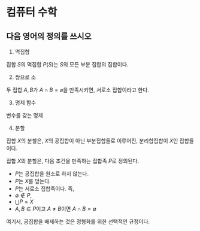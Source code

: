 # 컴퓨터 수학

## 다음 영어의 정의를 쓰시오

1. 멱집합

집합 ${S}$의 멱집합 ${P(S)}$는 ${S}$의 모든 부분 집합의 집합이다.

2. 쌍으로 소

두 집합 ${A, B}$가 ${\displaystyle A\cap B=\varnothing}$을 만족시키면, 서로소 집합이라고 한다.

3. 명제 함수

변수를 갖는 명제

4. 분할

집합 ${X}$의 분할은, ${X}$의 공집합이 아닌 부분집합들로 이루어진, 분리합집합이 ${X}$인 집합들이다.

집합 ${X}$의 분할은, 다음 조건을 만족하는 집합족 ${P}$로 정의된다.

- ${P}$는 공집합을 원소로 하지 않는다.
- ${P}$는 ${X}$를 덮는다.
- ${P}$는 서로소 집합족이다.
즉,
- ${\displaystyle \emptyset \notin P}$,
- ${\displaystyle \bigcup P=X}$
- ${\displaystyle A,B\in P}$이고 ${\displaystyle A\neq B}$이면 ${\displaystyle A\cap B=\emptyset }$

여기서, 공집합을 배제하는 것은 정형화를 위한 선택적인 규정이다.

